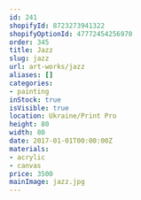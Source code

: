 ```yaml
---
id: 241
shopifyId: 8723273941322
shopifyOptionId: 47772454256970
order: 345
title: Jazz
slug: jazz
url: art-works/jazz
aliases: []
categories:
- painting
inStock: true
isVisible: true
location: Ukraine/Print Pro
height: 80
width: 80
date: 2017-01-01T00:00:00Z
materials:
- acrylic
- canvas
price: 3500
mainImage: jazz.jpg
---
```

